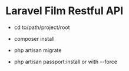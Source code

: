 # Laravel Film Restful API

* cd to/path/project/root

* composer install

* php artisan migrate

* php artisan passport:install or with --force

